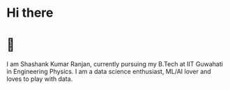 # Hi there
# 👋


I am Shashank Kumar Ranjan, currently pursuing my B.Tech at IIT Guwahati in Engineering Physics. I am a data science enthusiast, ML/AI lover and loves to play with data.



